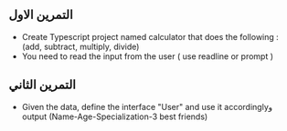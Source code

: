 
 ## التمرين الاول
-   Create Typescript project named calculator that does the following : (add, subtract, multiply, divide)
-   You need to read the input from the user ( use readline or prompt )


## التمرين الثاني

- Given the data, define the interface "User" and use it accordinglyو output (Name-Age-Specialization-3 best friends)

